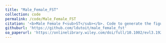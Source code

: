 ```yaml
---
title: "Male_Female_FST"
collection: code
permalink: /code/Male_Female_FST
citation: '<b>Male Female F<sub>ST</sub></b>. Code to generate the figures in <i>Ruzicka, Dutoit et al. 2020.</i>  This repositiory contains useful code for generating male-female F<sub>ST</sub> from allele frequencies and the theoretical null distribution of Male-Female F<sub>ST</sub>.'
githuburl: 'https://github.com/ldutoit/male_female_fst'
oa_paperurl: 'https://onlinelibrary.wiley.com/doi/full/10.1002/evl3.192/'
---
```


